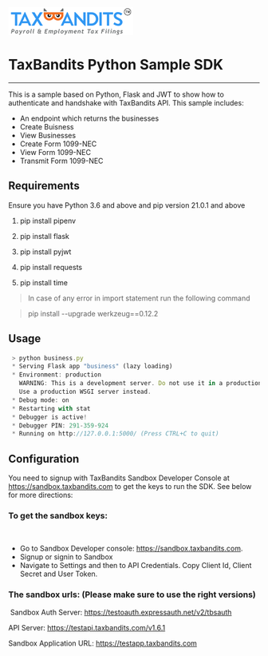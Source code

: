 ![TaxBandits Logo](/static/logo.png)

# TaxBandits Python Sample SDK

***
This is a sample based on Python, Flask and JWT to show how to authenticate and handshake with TaxBandits API. This sample includes:

- An endpoint which returns the businesses
- Create Buisness
- View Businesses
- Create Form 1099-NEC
- View Form 1099-NEC
- Transmit Form 1099-NEC
## Requirements
Ensure you have Python 3.6 and above and pip version 21.0.1 and above

1. pip install pipenv

2. pip install flask

3. pip install pyjwt

4. pip install requests

5. pip install time

> In case of any error in import statement run the following command

> pip install --upgrade werkzeug==0.12.2

## Usage

```javascript {highlight=[1, 10]}
 > python business.py
 * Serving Flask app "business" (lazy loading)
 * Environment: production
   WARNING: This is a development server. Do not use it in a production deployment.
   Use a production WSGI server instead.
 * Debug mode: on
 * Restarting with stat
 * Debugger is active!
 * Debugger PIN: 291-359-924
 * Running on http://127.0.0.1:5000/ (Press CTRL+C to quit)
```
## Configuration

You need to signup with TaxBandits Sandbox Developer Console at https://sandbox.taxbandits.com to get the keys to run the SDK. See below for more directions:
### To get the sandbox keys:
​

- Go to Sandbox Developer console: https://sandbox.taxbandits.com.
  ​
- Signup or signin to Sandbox
  ​
- Navigate to Settings and then to API Credentials. Copy Client Id, Client Secret and User Token.
  ​

### The sandbox urls: (Please make sure to use the right versions)

​
Sandbox Auth Server: https://testoauth.expressauth.net/v2/tbsauth
​

API Server: https://testapi.taxbandits.com/v1.6.1
​

Sandbox Application URL: https://testapp.taxbandits.com 